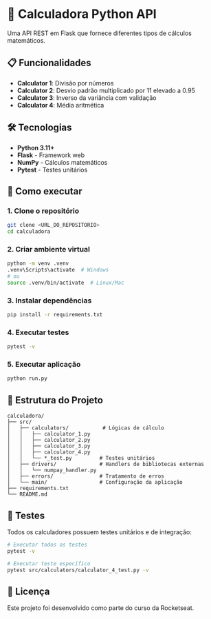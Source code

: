 # 🧮 Calculadora Python API

Uma API REST em Flask que fornece diferentes tipos de cálculos matemáticos.

## 📋 Funcionalidades

- **Calculator 1**: Divisão por números
- **Calculator 2**: Desvio padrão multiplicado por 11 elevado a 0.95
- **Calculator 3**: Inverso da variância com validação
- **Calculator 4**: Média aritmética

## 🛠️ Tecnologias

- **Python 3.11+**
- **Flask** - Framework web
- **NumPy** - Cálculos matemáticos
- **Pytest** - Testes unitários

## 🚀 Como executar

### 1. Clone o repositório
```bash
git clone <URL_DO_REPOSITORIO>
cd calculadora
```

### 2. Criar ambiente virtual
```bash
python -m venv .venv
.venv\Scripts\activate  # Windows
# ou
source .venv/bin/activate  # Linux/Mac
```

### 3. Instalar dependências
```bash
pip install -r requirements.txt
```

### 4. Executar testes
```bash
pytest -v
```

### 5. Executar aplicação
```bash
python run.py
```

## 📁 Estrutura do Projeto

```
calculadora/
├── src/
│   ├── calculators/           # Lógicas de cálculo
│   │   ├── calculator_1.py
│   │   ├── calculator_2.py
│   │   ├── calculator_3.py
│   │   ├── calculator_4.py
│   │   └── *_test.py         # Testes unitários
│   ├── drivers/              # Handlers de bibliotecas externas
│   │   └── numpay_handler.py
│   ├── errors/               # Tratamento de erros
│   └── main/                 # Configuração da aplicação
├── requirements.txt
└── README.md
```

## 🧪 Testes

Todos os calculadores possuem testes unitários e de integração:

```bash
# Executar todos os testes
pytest -v

# Executar teste específico
pytest src/calculators/calculator_4_test.py -v
```

## 📝 Licença

Este projeto foi desenvolvido como parte do curso da Rocketseat.